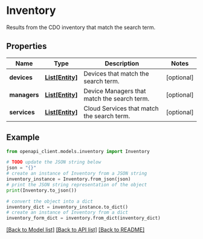 # Inventory

Results from the CDO inventory that match the search term.

## Properties

Name | Type | Description | Notes
------------ | ------------- | ------------- | -------------
**devices** | [**List[Entity]**](Entity.md) | Devices that match the search term. | [optional] 
**managers** | [**List[Entity]**](Entity.md) | Device Managers that match the search term. | [optional] 
**services** | [**List[Entity]**](Entity.md) | Cloud Services that match the search term. | [optional] 

## Example

```python
from openapi_client.models.inventory import Inventory

# TODO update the JSON string below
json = "{}"
# create an instance of Inventory from a JSON string
inventory_instance = Inventory.from_json(json)
# print the JSON string representation of the object
print(Inventory.to_json())

# convert the object into a dict
inventory_dict = inventory_instance.to_dict()
# create an instance of Inventory from a dict
inventory_form_dict = inventory.from_dict(inventory_dict)
```
[[Back to Model list]](../README.md#documentation-for-models) [[Back to API list]](../README.md#documentation-for-api-endpoints) [[Back to README]](../README.md)


